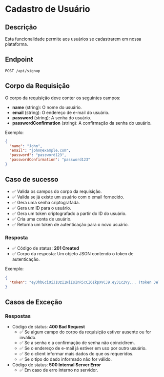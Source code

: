 # Cadastro de Usuário

## Descrição

Esta funcionalidade permite aos usuários se cadastrarem em nossa plataforma.

## Endpoint

`POST /api/signup`

## Corpo da Requisição

O corpo da requisição deve conter os seguintes campos:

- **name** (string): O nome do usuário.
- **email** (string): O endereço de e-mail do usuário.
- **password** (string): A senha do usuário.
- **passwordConfirmation** (string): A confirmação da senha do usuário.

Exemplo:

```json
{
  "name": "John",
  "email": "john@example.com",
  "password": "password123",
  "passwordConfirmation": "password123"
}
```

## Caso de sucesso
- ✅ Valida os campos do corpo da requisição.
- ✅ Valida se já existe um usuário com o email fornecido.
- ✅ Gera uma senha criptografada.
- ✅ Gera um ID para o usuário.
- ✅ Gera um token criptografado a partir do ID do usuário.
- ✅ Cria uma conta de usuário.
- ✅ Retorna um token de autenticação para o novo usuário.

### Resposta
- ✅ Código de status: **201 Created**
- ✅ Corpo da resposta: Um objeto JSON contendo o token de autenticação.

Exemplo:

```json
{
  "token": "eyJhbGciOiJIUzI1NiIsInR5cCI6IkpXVCJ9.eyJ1c2Vy... (token JWT)"
}
```

## Casos de Exceção

### Respostas
- Código de status: **400 Bad Request**
  - ✅ Se algum campo do corpo da requisição estiver ausente ou for inválido.
  - ✅ Se a senha e a confirmação de senha não coincidirem.
  - ✅ Se o endereço de e-mail já estiver em uso por outro usuário.
  - ✅ Se o client informar mais dados do que os requeridos.
  - ✅ Se o tipo do dado informado não for válido.
- Código de status: **500 Internal Server Error**
  - ✅ Em caso de erro interno no servidor.